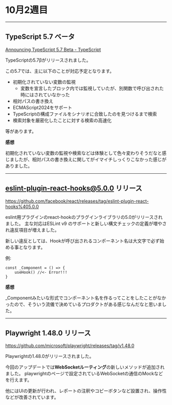 # 10月2週目

---

## TypeScript 5.7 ベータ

[Announcing TypeScript 5.7 Beta - TypeScript](https://devblogs.microsoft.com/typescript/announcing-typescript-5-7-beta/)

TypeScriptの5.7βがリリースされました。

この5.7では、主に以下のことが対応予定となります。

- 初期化されていない変数の監視
    - 変数を宣言したブロック内では監視していたが、別関数で呼び出された時にはされていなかった
- 相対パスの書き換え
- ECMAScript2024をサポート
- TypeScriptの構成ファイルをシナリオに合致したのを見つけるまで検索
- 検索対象を厳密化したことに対する検索の高速化

等があります。

**感想**

初期化されていない変数の監視や検索などは体験として色々変わりそうだなと感じましたが、相対パスの書き換えに関してがイマイチしっくりこなかった感じがありました。

---

## **eslint-plugin-react-hooks@5.0.0 リリース**

https://github.com/facebook/react/releases/tag/eslint-plugin-react-hooks%405.0.0

eslint用プラグインのreact-hookのプラグインライブラリの5.0がリリースされました。
主な対応はESLint v9 のサポートと新しい構文チェックの定義が増やされ違反項目が増えました。

新しい違反としては、Hookが呼び出されるコンポーネント名は大文字で必ず始める事となります。

例:

```tsx
const _Component = () => {
	useHook() //<- Error!!!
}
```

**感想**

_Componentみたいな形式でコンポーネント名を作るってことをしたことがなかったので、そういう流儀で決めているプロダクトがある感じなんだなと思いました。

---

## Playwright 1.48.0 リリース

https://github.com/microsoft/playwright/releases/tag/v1.48.0

Playwrightの1.48.0がリリースされました。

今回のアップデートでは**WebSocketルーティング**の新しいメソッドが追加されました。
playwrightのページで設定されているWebSocketの通信のMockなどを行えます。

他にはUIの更新が行われ、レポートの注釈やコピーボタンなど設置され、操作性などが改善されています。